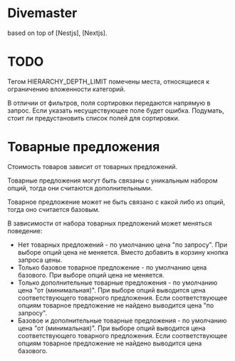 # Divemaster

based on top of [Nestjs], [Nextjs].

# TODO
Тегом HIERARCHY_DEPTH_LIMIT помечены места, относящиеся к ограничению вложенности категорий.

В отличии от фильтров, поля сортировки передаются напрямую в запрос. Если указать несуществующее поле будет ошибка. Подумать, стоит ли предустановить список полей для сортировки.

# Товарные предложения
Стоимость товаров зависит от товарных предложений.

Товарные предложения могут быть связаны с уникальным набором опций, тогда они считаются дополнительными.

Товарное предложение может не быть связано с какой либо из опций, тогда оно считается базовым.

В зависимости от набора товарных предложений может меняться поведение:
- Нет товарных предложений - по умолчанию цена "по запросу". При выборе опций цена не меняется. Вместо добавить в корзину кнопка запроса цены.
- Только базовое товарное предложение - по умолчанию цена базового. При выборе опций цена не меняется.
- Только дополнительные товарные предложения - по умолчанию цена "от (минимальная)". При выборе опций выводится цена соответствующего товарного предложения. Если соответствующее опциям товарное предложение не найдено выводится цена "по запросу".
- Базовое и дополнительные товарные предложения - по умолчанию цена "от (минимальная)". При выборе опций выводится цена соответствующего товарного предложения. Если соответствующее опциям товарное предложение не найдено выводится цена базового.

